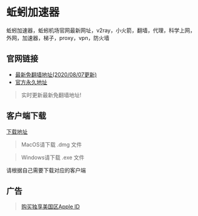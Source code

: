 # 蚯蚓加速器
蚯蚓加速器，蚯蚓机场官网最新网址，v2ray，小火箭，翻墙，代理，科学上网，外网，加速器，梯子，proxy，vpn，防火墙

## 官网链接
- [最新免翻墙地址(2020/08/07更新)](https://qiuyin.xyz)
- [官方永久地址](https://qiuyin.co)

> 实时更新最新免翻墙地址!

## 客户端下载

[下载地址](https://v2ray.tawk.help/article/download)

> MacOS请下载 .dmg 文件

> Windows请下载 .exe 文件


请根据自己需要下载对应的客户端

## 广告
> <a target="_blank" href="https://garygeng.net/appleid/">购买独享美国区Apple ID</a>
